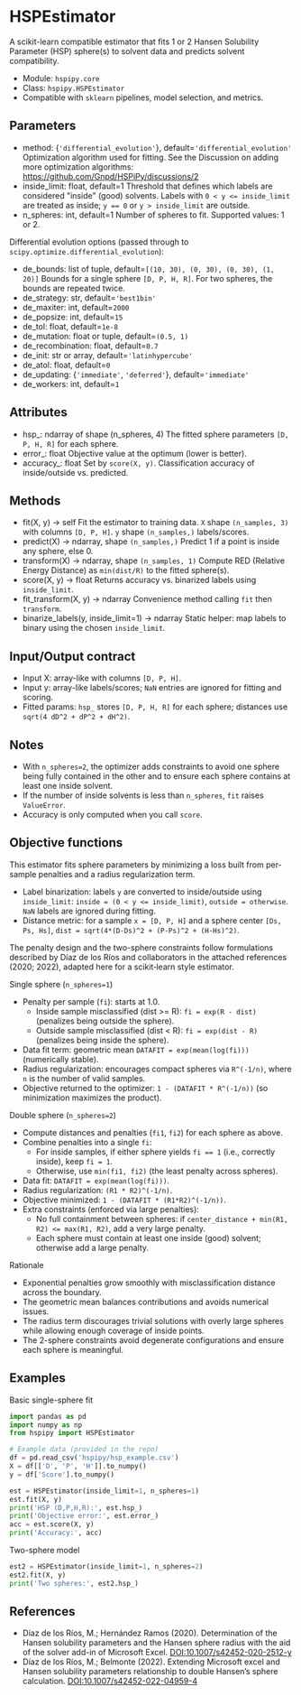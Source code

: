 # HSPEstimator

A scikit-learn compatible estimator that fits 1 or 2 Hansen Solubility Parameter (HSP) sphere(s) to solvent data and predicts solvent compatibility.

- Module: `hspipy.core`
- Class: `hspipy.HSPEstimator`
- Compatible with `sklearn` pipelines, model selection, and metrics.

## Parameters

- method: {`'differential_evolution'`}, default=`'differential_evolution'`
  Optimization algorithm used for fitting.
  See the Discussion on adding more optimization algorithms:
  https://github.com/Gnpd/HSPiPy/discussions/2
- inside_limit: float, default=1
  Threshold that defines which labels are considered "inside" (good) solvents. Labels with `0 < y <= inside_limit` are treated as inside; `y == 0` or `y > inside_limit` are outside.
- n_spheres: int, default=1
  Number of spheres to fit. Supported values: 1 or 2.

Differential evolution options (passed through to `scipy.optimize.differential_evolution`):

- de_bounds: list of tuple, default=`[(10, 30), (0, 30), (0, 30), (1, 20)]`
  Bounds for a single sphere `[D, P, H, R]`. For two spheres, the bounds are repeated twice.
- de_strategy: str, default=`'best1bin'`
- de_maxiter: int, default=`2000`
- de_popsize: int, default=`15`
- de_tol: float, default=`1e-8`
- de_mutation: float or tuple, default=`(0.5, 1)`
- de_recombination: float, default=`0.7`
- de_init: str or array, default=`'latinhypercube'`
- de_atol: float, default=`0`
- de_updating: {`'immediate'`, `'deferred'`}, default=`'immediate'`
- de_workers: int, default=`1`

## Attributes

- hsp_: ndarray of shape (n_spheres, 4)
  The fitted sphere parameters `[D, P, H, R]` for each sphere.
- error_: float
  Objective value at the optimum (lower is better).
- accuracy_: float
  Set by `score(X, y)`. Classification accuracy of inside/outside vs. predicted.

## Methods

- fit(X, y) -> self
  Fit the estimator to training data. `X` shape `(n_samples, 3)` with columns `[D, P, H]`. `y` shape `(n_samples,)` labels/scores.
- predict(X) -> ndarray, shape `(n_samples,)`
  Predict 1 if a point is inside any sphere, else 0.
- transform(X) -> ndarray, shape `(n_samples, 1)`
  Compute RED (Relative Energy Distance) as `min(dist/R)` to the fitted sphere(s).
- score(X, y) -> float
  Returns accuracy vs. binarized labels using `inside_limit`.
- fit_transform(X, y) -> ndarray
  Convenience method calling `fit` then `transform`.
- binarize_labels(y, inside_limit=1) -> ndarray
  Static helper: map labels to binary using the chosen `inside_limit`.

## Input/Output contract

- Input X: array-like with columns `[D, P, H]`.
- Input y: array-like labels/scores; `NaN` entries are ignored for fitting and scoring.
- Fitted params: `hsp_` stores `[D, P, H, R]` for each sphere; distances use `sqrt(4 dD^2 + dP^2 + dH^2)`.

## Notes

- With `n_spheres=2`, the optimizer adds constraints to avoid one sphere being fully contained in the other and to ensure each sphere contains at least one inside solvent.
- If the number of inside solvents is less than `n_spheres`, `fit` raises `ValueError`.
- Accuracy is only computed when you call `score`.

## Objective functions

This estimator fits sphere parameters by minimizing a loss built from per-sample penalties and a radius regularization term.

- Label binarization: labels `y` are converted to inside/outside using `inside_limit`:
  `inside = (0 < y <= inside_limit)`, `outside = otherwise`. `NaN` labels are ignored during fitting.
- Distance metric: for a sample `x = [D, P, H]` and a sphere center `[Ds, Ps, Hs]`,
  `dist = sqrt(4*(D-Ds)^2 + (P-Ps)^2 + (H-Hs)^2)`.

The penalty design and the two-sphere constraints follow formulations described by Díaz de los Ríos and collaborators in the attached references (2020; 2022), adapted here for a scikit‑learn style estimator.

Single sphere (`n_spheres=1`)

- Penalty per sample (`fi`): starts at 1.0.
  - Inside sample misclassified (dist >= R): `fi = exp(R - dist)` (penalizes being outside the sphere).
  - Outside sample misclassified (dist < R): `fi = exp(dist - R)` (penalizes being inside the sphere).
- Data fit term: geometric mean `DATAFIT = exp(mean(log(fi)))` (numerically stable).
- Radius regularization: encourages compact spheres via `R^(-1/n)`, where `n` is the number of valid samples.
- Objective returned to the optimizer: `1 - (DATAFIT * R^(-1/n))` (so minimization maximizes the product).

Double sphere (`n_spheres=2`)

- Compute distances and penalties (`fi1`, `fi2`) for each sphere as above.
- Combine penalties into a single `fi`:
  - For inside samples, if either sphere yields `fi == 1` (i.e., correctly inside), keep `fi = 1`.
  - Otherwise, use `min(fi1, fi2)` (the least penalty across spheres).
- Data fit: `DATAFIT = exp(mean(log(fi)))`.
- Radius regularization: `(R1 * R2)^(-1/n)`.
- Objective minimized: `1 - (DATAFIT * (R1*R2)^(-1/n))`.
- Extra constraints (enforced via large penalties):
  - No full containment between spheres: if `center_distance + min(R1, R2) <= max(R1, R2)`, add a very large penalty.
  - Each sphere must contain at least one inside (good) solvent; otherwise add a large penalty.

Rationale

- Exponential penalties grow smoothly with misclassification distance across the boundary.
- The geometric mean balances contributions and avoids numerical issues.
- The radius term discourages trivial solutions with overly large spheres while allowing enough coverage of inside points.
- The 2-sphere constraints avoid degenerate configurations and ensure each sphere is meaningful.

## Examples

Basic single-sphere fit

```python
import pandas as pd
import numpy as np
from hspipy import HSPEstimator

# Example data (provided in the repo)
df = pd.read_csv('hspipy/hsp_example.csv')
X = df[['D', 'P', 'H']].to_numpy()
y = df['Score'].to_numpy()

est = HSPEstimator(inside_limit=1, n_spheres=1)
est.fit(X, y)
print('HSP (D,P,H,R):', est.hsp_)
print('Objective error:', est.error_)
acc = est.score(X, y)
print('Accuracy:', acc)
```

Two-sphere model

```python
est2 = HSPEstimator(inside_limit=1, n_spheres=2)
est2.fit(X, y)
print('Two spheres:', est2.hsp_)
```

## References

- Díaz de los Ríos, M.; Hernández Ramos (2020). Determination of the Hansen solubility parameters and the Hansen sphere radius with the aid of the solver add-in of Microsoft Excel. [DOI:10.1007/s42452-020-2512-y](https://link.springer.com/article/10.1007/s42452-020-2512-y)
- Díaz de los Ríos, M.; Belmonte (2022). Extending Microsoft excel and Hansen solubility parameters relationship to double Hansen’s sphere calculation. [DOI:10.1007/s42452-022-04959-4](https://doi.org/10.1007/s42452-022-04959-4)
